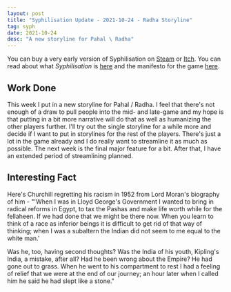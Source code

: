 ```yaml
---
layout: post
title: "Syphilisation Update - 2021-10-24 - Radha Storyline"
tag: syph
date: 2021-10-24
desc: "A new storyline for Pahal \ Radha"
---
```



You can buy a very early version of Syphilisation  on [Steam](https://store.steampowered.com/app/1712530/Nikhil_Murthys_Syphilisation/) or [Itch](https://whynotgames.itch.io/nikhil-murthys-syphilisation). You can read about what *Syphilisation* is [here](/blog/syph/announce) and the manifesto for the game [here](/blog/syph/newManifesto).

## Work Done

This week I put in a new storyline for Pahal / Radha. I feel that there's not enough of a draw to pull people into the mid- and late-game and my hope is that putting in a bit more narrative will do that as well as humanizing the other players further. I'll try out the single storyline for a while more and decide if I want to put in storylines for the rest of the players. There's just a lot in the game already and I do really want to streamline it as much as possible. The next week is the final major feature for a bit. After that, I have an extended period of streamlining planned.

## Interesting Fact

Here's Churchill regretting his racism in 1952 from Lord Moran's biography of him - "'When I was in Lloyd George's Government I wanted to bring in radical reforms in Egypt, to tax the Pashas and make life worth while for the fellaheen. If we had done that we might be there now. When you learn to think of a race as inferior beings it is difficult to get rid of that way of thinking; when I was a subaltern the Indian did not seem to me equal to the white man.'


Was he, too, having second thoughts? Was the India of his youth, Kipling's India, a mistake, after all? Had he been wrong about the Empire? He had gone out to grass. When he went to his compartment to rest I had a feeling of relief that we were at the end of our journey; an hour later when I called him he said he had slept like a stone."

